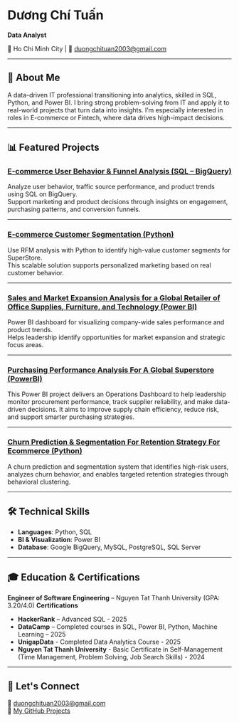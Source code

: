 # Dương Chí Tuấn
**Data Analyst**  

📍 Ho Chi Minh City | 📧 duongchituan2003@gmail.com

---

## 👋 About Me

A data-driven IT professional transitioning into analytics, skilled in SQL, Python, and Power BI. I bring strong problem-solving from IT and apply it to real-world projects that turn data into insights. I’m especially interested in roles in E-commerce or Fintech, where data drives high-impact decisions.

---

## 📊 Featured Projects

### [E-commerce User Behavior & Funnel Analysis (SQL – BigQuery)](https://github.com/Simbacodee/E-commerce-User-Behavior-And-Funnel-Analysis-SQL-BigQuery)  
Analyze user behavior, traffic source performance, and product trends using SQL on BigQuery.  
Support marketing and product decisions through insights on engagement, purchasing patterns, and conversion funnels.

---

### [E-commerce Customer Segmentation (Python)](https://github.com/Simbacodee/E-commerce-Customer-Segmentation-Python)  
Use RFM analysis with Python to identify high-value customer segments for SuperStore.  
This scalable solution supports personalized marketing based on real customer behavior.

---

### [Sales and Market Expansion Analysis for a Global Retailer of Office Supplies, Furniture, and Technology (Power BI)](https://github.com/Simbacodee/Sales-And-Market-Expansion-Analysis-PowerBI)  
Power BI dashboard for visualizing company-wide sales performance and product trends.  
Helps leadership identify opportunities for market expansion and strategic focus areas.

---  

### [Purchasing Performance Analysis For A Global Superstore (PowerBI)](https://github.com/duongchituan/Purchasing-Performance-Analysis-For-A-Global-Superstore)  
This Power BI project delivers an Operations Dashboard to help leadership monitor procurement performance, track supplier reliability, and make data-driven decisions. It aims to improve supply chain efficiency, reduce risk, and support smarter purchasing strategies.

---  

### [Churn Prediction & Segmentation For Retention Strategy For Ecommerce (Python)](https://github.com/duongchituan/Churn-Prediction-Segmentation-For-Retention-Strategy-For-Ecommerce-Machine-Learning-Python/blob/main/README.md)  
A churn prediction and segmentation system that identifies high-risk users, analyzes churn behavior, and enables targeted retention strategies through behavioral clustering.

---

## 🛠️ Technical Skills
- **Languages**: Python, SQL  
- **BI & Visualization**: Power BI  
- **Database**: Google BigQuery, MySQL, PostgreSQL, SQL Server

---

## 🎓 Education & Certifications

**Engineer of Software Engineering** – Nguyen Tat Thanh University (GPA: 3.20/4.0)
**Certifications**  
- **HackerRank** – Advanced SQL - 2025
- **DataCamp** – Completed courses in SQL, Power BI, Python, Machine Learning – 2025
- **UnigapData** - Completed Data Analytics Course - 2025
- **Nguyen Tat Thanh University** - Basic Certificate in Self-Management (Time Management, Problem Solving, Job
Search Skills) - 2024

---

## 🤝 Let's Connect

📧 duongchituan2003@gmail.com  
📂 [My GitHub Projects](https://github.com/duongchituan?tab=repositories)
